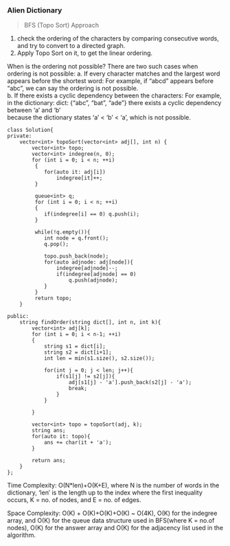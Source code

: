 
### Alien Dictionary
> BFS (Topo Sort) Approach

1. check the ordering of the characters by comparing consecutive words, and try to convert to a directed graph.
2. Apply Topo Sort on it, to get the linear ordering.

When is the ordering not possible?
There are two such cases when ordering is not possible: 
a. If every character matches and the largest word appears before the shortest word: For example, if “abcd” appears before “abc”, we can say the ordering is not possible. <br>
b. If there exists a cyclic dependency between the characters: For example, in the dictionary: dict: {“abc”, “bat”, “ade”} there exists a cyclic dependency between ‘a’ and ‘b’ <br>
    because the dictionary states ‘a’ < ‘b’ < ‘a’, which is not possible.

```
class Solution{
private: 
	vector<int> topoSort(vector<int> adj[], int n) {
		vector<int> topo;
		vector<int> indegree(n, 0); 
		for (int i = 0; i < n; ++i)
		 {
		 	for(auto it: adj[i])
		 		indegree[it]++;
		 } 

		 queue<int> q;
		 for (int i = 0; i < n; ++i)
		 {
		 	if(indegree[i] == 0) q.push(i);
		 }

		 while(!q.empty()){
		 	int node = q.front();
		 	q.pop();

		 	topo.push_back(node);
		 	for(auto adjnode: adj[node]){
		 		indegree[adjnode]--;
		 		if(indegree[adjnode] == 0) 
		 			q.push(adjnode);	
		 	}
		 } 
		 return topo;
	}

public:
	string findOrder(string dict[], int n, int k){
		vector<int> adj[k];
		for (int i = 0; i < n-1; ++i)
		{
			string s1 = dict[i];
			string s2 = dict[i+1];
			int len = min(s1.size(), s2.size());

			for(int j = 0; j < len; j++){
				if(s1[j] != s2[j]){
					adj[s1[j] - 'a'].push_back(s2[j] - 'a');
					break;
				}
			}

		}

		vector<int> topo = topoSort(adj, k);
		string ans;
		for(auto it: topo){
			ans += char(it + 'a');
		} 

		return ans;
	}
};
```

Time Complexity: O(N*len)+O(K+E), where N is the number of words in the dictionary, ‘len’ is the length up to the index where the first inequality occurs, K = no. of nodes, and E = no. of edges.

Space Complexity: O(K) + O(K)+O(K)+O(K) ~ O(4K), O(K) for the indegree array, and O(K) for the queue data structure used in BFS(where K = no.of nodes), O(K) for the answer array and O(K) for the adjacency list
                  used in the algorithm.

